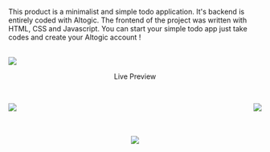 <p>This product is a minimalist and simple todo application. It's backend is entirely coded with Altogic. The frontend of the project was written with HTML, CSS and Javascript. You can start your simple todo app just take codes and create your Altogic account !</p>
<br>
<a href="https://altodo.altogic.app"><img src="https://i.hizliresim.com/ct1lmj4.png"></a>
<p align="center">Live Preview</p>
<br>

<a href="https://www.altogic.com/"><img src="https://i.hizliresim.com/10f5dxs.png" align="left"></a> <a href="https://docs.altogic.com/"><img src="https://i.hizliresim.com/8g4dn7e.png" align="right"></a>
<br>
<br>
<br>
<a href="https://community.altogic.com/home"><p align="center"><img src="https://i.hizliresim.com/3jefu92.png"></p></a>
 
